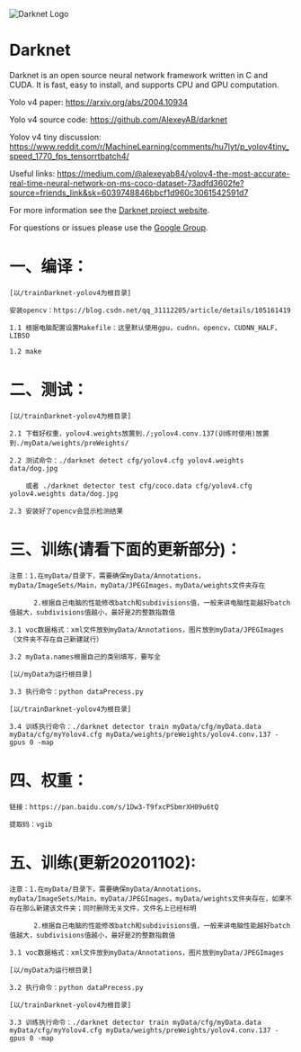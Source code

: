 ![Darknet Logo](http://pjreddie.com/media/files/darknet-black-small.png)

# Darknet #
Darknet is an open source neural network framework written in C and CUDA. It is fast, easy to install, and supports CPU and GPU computation.

Yolo v4 paper: https://arxiv.org/abs/2004.10934

Yolo v4 source code: https://github.com/AlexeyAB/darknet

Yolov v4 tiny discussion: https://www.reddit.com/r/MachineLearning/comments/hu7lyt/p_yolov4tiny_speed_1770_fps_tensorrtbatch4/

Useful links: https://medium.com/@alexeyab84/yolov4-the-most-accurate-real-time-neural-network-on-ms-coco-dataset-73adfd3602fe?source=friends_link&sk=6039748846bbcf1d960c3061542591d7

For more information see the [Darknet project website](http://pjreddie.com/darknet).

For questions or issues please use the [Google Group](https://groups.google.com/forum/#!forum/darknet).


# 一、编译：

	[以/trainDarknet-yolov4为根目录]
	
	安装opencv：https://blog.csdn.net/qq_31112205/article/details/105161419	

	1.1 根据电脑配置设置Makefile：这里默认使用gpu，cudnn，opencv，CUDNN_HALF，LIBSO
	
	1.2 make

# 二、测试：

	[以/trainDarknet-yolov4为根目录]
	
	2.1 下载好权重，yolov4.weights放置到./;yolov4.conv.137(训练时使用)放置到./myData/weights/preWeights/
	
	2.2 测试命令：./darknet detect cfg/yolov4.cfg yolov4.weights data/dog.jpg

		或者 ./darknet detector test cfg/coco.data cfg/yolov4.cfg yolov4.weights data/dog.jpg
	
	2.3 安装好了opencv会显示检测结果

# 三、训练(请看下面的更新部分)：

	注意：1.在myData/目录下，需要确保myData/Annotations，myData/ImageSets/Main，myData/JPEGImages，myData/weights文件夹存在
	
	      2.根据自己电脑的性能修改batch和subdivisions值，一般来讲电脑性能越好batch值越大，subdivisions值越小，最好是2的整数指数值
	
	3.1 voc数据格式：xml文件放到myData/Annotations，图片放到myData/JPEGImages（文件夹不存在自己新建就行）
	
	3.2 myData.names根据自己的类别填写，要写全

	[以/myData为运行根目录]
	
	3.3 执行命令：python dataPrecess.py
	
	[以/trainDarknet-yolov4为根目录]
	
	3.4 训练执行命令：./darknet detector train myData/cfg/myData.data myData/cfg/myYolov4.cfg myData/weights/preWeights/yolov4.conv.137 -gpus 0 -map

# 四、权重：

	链接：https://pan.baidu.com/s/1Dw3-T9fxcPSbmrXH09u6tQ 
	
	提取码：vgib
	
# 五、训练(更新20201102):
	
	注意：1.在myData/目录下，需要确保myData/Annotations，myData/ImageSets/Main，myData/JPEGImages，myData/weights文件夹存在，如果不存在那么新建该文件夹；同时删除无关文件，文件名上已经标明
	
	      2.根据自己电脑的性能修改batch和subdivisions值，一般来讲电脑性能越好batch值越大，subdivisions值越小，最好是2的整数指数值
	
	3.1 voc数据格式：xml文件放到myData/Annotations，图片放到myData/JPEGImages

	[以/myData为运行根目录]
	
	3.2 执行命令：python dataPrecess.py
	
	[以/trainDarknet-yolov4为根目录]
	
	3.3 训练执行命令：./darknet detector train myData/cfg/myData.data myData/cfg/myYolov4.cfg myData/weights/preWeights/yolov4.conv.137 -gpus 0 -map
